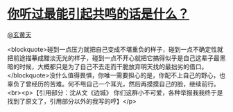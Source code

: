
#  [你听过最能引起共鸣的话是什么？](https://zhihu.com/questions/37496011)



[@玄黄天](https://zhihu.com/people/999c54b10fe0f34c9832f086bf90de09)

&lt;blockquote&gt;碰到一点压力就把自己变成不堪重负的样子，碰到一点不确定性就把前途描摹成黯淡无光的样子，碰到一点不开心就把它搞得似乎是自己这辈子最黑暗的时候，大概都只是为了自己不去走而干脆放弃明天找的最拙劣的借口。&lt;/blockquote&gt;没什么值得畏惧，你唯一需要担心的是，你配不上自己的野心，也辜负了曾经历的苦难。何不甩自己一个耳光，然后再摸摸自己的脸，继续前行。&lt;br&gt;&lt;p&gt;【引用部分：沈从文《边城》 你们这群小不可爱，各种举报我我终于是找到了原文了，引用部分以外的我写的哼】&lt;/p&gt;